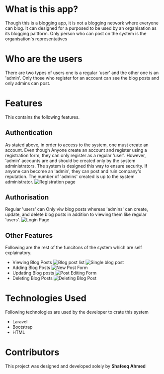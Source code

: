 # What is this app?

Though this is a blogging app, it is not a blogging network where everyone can blog. It can designed for a purposed to be used by an organisation as its blogging paltform. Only person who can post on the system is the organisation's representatives

# Who are the users

There are two types of users one is a regular 'user' and the other one is an 'admin'. Only those who register for an account can see the blog posts and only admins can post.

# Features 

This contains the following features.

## Authentication

As stated above, in order to access to the system, one must create an account. Even though Anyone create an account and register using a registration form, they can only register as a regular 'user'. However, 'admin' accounts are and should be created only by the system administrators. The system is designed this way to ensure security. If anyone can become an 'admin', they can post and ruin company's reputation. The number of 'admins' created is up to the system administrator.
![Registration page](https://github.com/sahmed41/oneBlog/blob/master/Documentation/Images/Register.PNG?raw=true)


## Authorisation

Regular 'users' can Only viw blog posts whereas 'admins' can create, update, and delete blog posts in addition to viewing them like regular 'users'.
![Login Page](https://github.com/sahmed41/oneBlog/blob/master/Documentation/Images/Login.PNG?raw=true)

## Other Features

Following are the rest of the funcitons of the system which are self explainatory.

* Viewing Blog Posts
![Blog post list](https://github.com/sahmed41/oneBlog/blob/master/Documentation/Images/Blog%20Posts%20List.PNG?raw=true)
![Single blog post](https://github.com/sahmed41/oneBlog/blob/master/Documentation/Images/Single%20Blog%20Post.PNG?raw=true)
* Adding Blog Posts
![New Post Form](https://github.com/sahmed41/oneBlog/blob/master/Documentation/Images/Adding%20Blog%20Post.PNG?raw=true)
* Updating Blog posts
![Post Editing Form](https://github.com/sahmed41/oneBlog/blob/master/Documentation/Images/Editing%20Blog%20Post.PNG?raw=true)
* Deleting Blog Posts
![Deleting Blog Post](https://github.com/sahmed41/oneBlog/blob/master/Documentation/Images/Deleting%20Blog%20Post.PNG?raw=true)

# Technologies Used

Following technologies are used by the developer to crate this system

* Laravel
* Bootstrap
* HTML

# Contributors

This project was designed and developed solely by **Shafeeq Ahmed** 
